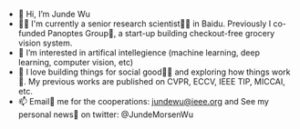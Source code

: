 - 👋 Hi, I’m Junde Wu
- 🧑‍💻 I'm currently a senior research scientist🧑‍🔬 in Baidu. Previously I co-funded Panoptes Group🤩, a start-up building checkout-free grocery vision system.
- 👀 I’m interested in artifical intellegience (machine learning, deep learning, computer vision, etc)
- 💞️ I love building things for social good🧑‍🔧 and exploring how things work🤯. My previous works are published on CVPR, ECCV, IEEE TIP, MICCAI, etc. 
- 📫 Email📨 me for the cooperations: jundewu@ieee.org and See my personal news📰 on twitter: @JundeMorsenWu

<!---
WuJunde/WuJunde is a ✨ special ✨ repository because its `README.md` (this file) appears on your GitHub profile.
You can click the Preview link to take a look at your changes.
--->
